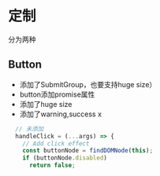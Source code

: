 # 定制

分为两种


## Button

- 添加了SubmitGroup，也要支持huge size）
- button添加promise属性  
- 添加了huge size
- 添加了warning,success x

```js
  // 未添加
  handleClick = (...args) => {
    // Add click effect
    const buttonNode = findDOMNode(this);
    if (buttonNode.disabled)
      return false;
``` 

